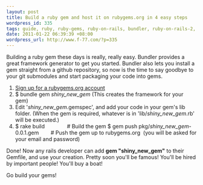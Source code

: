 ```yaml
--- 
layout: post
title: Build a ruby gem and host it on rubygems.org in 4 easy steps
wordpress_id: 335
tags: guide, ruby, ruby-gems, ruby-on-rails, bundler, ruby-on-rails-2, gem-building, bundler, rubygems-org
date: 2011-01-22 06:39:39 +08:00
wordpress_url: http://www.f-77.com/?p=335
---
```

Building a ruby gem these days is really, really easy. Bundler provides a great framework generator to get you started. Bundler also lets you install a gem straight from a github repository, so now is the time to say goodbye to your git submodules and start packaging your code into gems.
<ol>
	<li><a href="https://rubygems.org/users/new">Sign up for a rubygems.org account</a></li>
	<li>$ bundle gem <em>shiny_new_gem</em>
(This creates the framework for your gem)</li>
	<li>Edit '<em>shiny_new_gem</em>.gemspec', and add your code in your gem's lib folder.
(When the gem is required, whatever is in 'lib/<em>shiny_new_gem</em>.rb' will be executed.)</li>
	<li>$ rake build               # Build the gem
$ gem push pkg/<em>shiny_new_gem</em>-0.0.1.gem        # Push the gem up to rubygems.org  (you will be asked for your email and password)</li>
</ol>
Done! Now any rails developer can add <strong>gem "shiny_new_gem"</strong> to their Gemfile, and use your creation. Pretty soon you'll be famous! You'll be hired by important people! You'll buy a boat!

Go build your gems!
